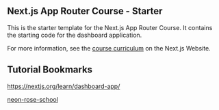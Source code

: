 ## Next.js App Router Course - Starter

This is the starter template for the Next.js App Router Course. It contains the starting code for the dashboard application.

For more information, see the [course curriculum](https://nextjs.org/learn) on the Next.js Website.

## Tutorial Bookmarks  
https://nextjs.org/learn/dashboard-app/  

[neon-rose-school](https://nextjs-dashboard-d8pggjnje-acatejrs-projects.vercel.app/)